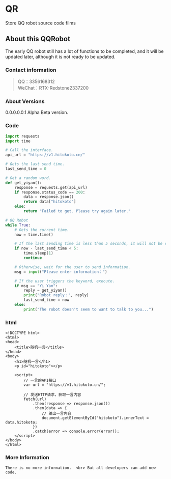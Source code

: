 # QR
Store QQ robot source code films

## About this QQRobot
The early QQ robot still has a lot of functions to be completed, and it will be updated later, although it is not ready to be updated.

### Contact information
>QQ：3356168312 <br>
WeChat：RTX-Redstone2337200


### About Versions
0.0.0.0.0.1 Alpha Beta version.

### Code
```python
import requests
import time

# Call the interface.
api_url = "https://v1.hitokoto.cn/"

# Gets the last send time.
last_send_time = 0

# Get a random word.
def get_yiyan():
    response = requests.get(api_url)
    if response.status_code == 200:
        data = response.json()
        return data["hitokoto"]
    else:
        return "Failed to get. Please try again later."

# QQ Robot
while True:
    # Gets the current time.
    now = time.time()

    # If the last sending time is less than 5 seconds, it will not be executed.
    if now - last_send_time < 5:
        time.sleep(1)
        continue

    # Otherwise, wait for the user to send information.
    msg = input("Please enter information：")

    # If the user triggers the keyword, execute.
    if msg == "Yi Yan":
        reply = get_yiyan()
        print("Robot reply：", reply)
        last_send_time = now
    else:
        print("The robot doesn't seem to want to talk to you...")
```

### html
```hypertext markup language
<!DOCTYPE html>
<html>
<head>
	<title>随机一言</title>
</head>
<body>
	<h1>随机一言</h1>
	<p id="hitokoto"></p>

	<script>
		// 一言的API接口
		var url = "https://v1.hitokoto.cn/";

		// 发送HTTP请求，获取一言内容
		fetch(url)
			.then(response => response.json())
			.then(data => {
				// 输出一言内容
				document.getElementById("hitokoto").innerText = data.hitokoto;
			})
			.catch(error => console.error(error));
	</script>
</body>
</html>
```

### More Information
`
There is no more information.  <br>
But all developers can add new code.
`
